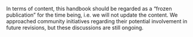 In terms of content, this handbook should be regarded as a “frozen publication” for the time being, i.e. we will not update the content. We approached community initiatives regarding their potential involvement in future revisions, but these discussions are still ongoing.
